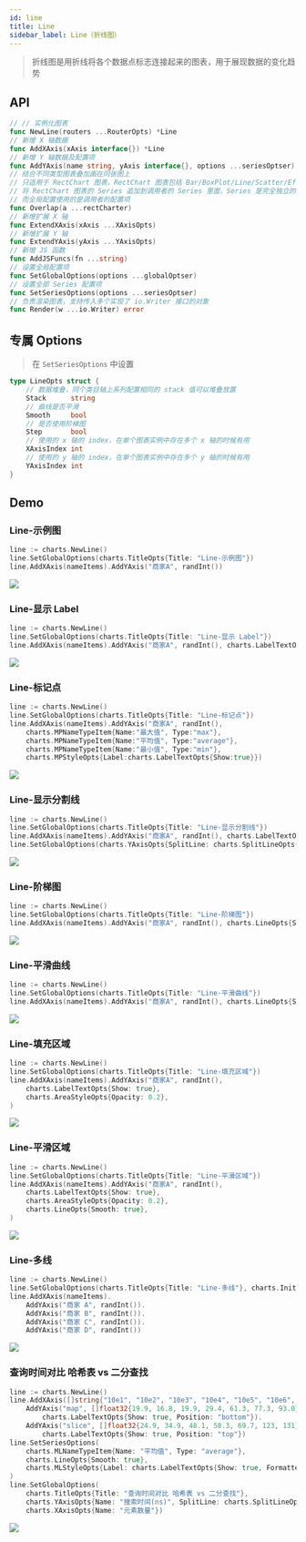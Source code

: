 ```yaml
---
id: line
title: Line
sidebar_label: Line（折线图）
---
```


> 折线图是用折线将各个数据点标志连接起来的图表，用于展现数据的变化趋势

## API
```go
// // 实例化图表
func NewLine(routers ...RouterOpts) *Line
// 新增 X 轴数据
func AddXAxis(xAxis interface{}) *Line
// 新增 Y 轴数据及配置项
func AddYAxis(name string, yAxis interface{}, options ...seriesOptser) *Line
// 结合不同类型图表叠加画在同张图上
// 只适用于 RectChart 图表，RectChart 图表包括 Bar/BoxPlot/Line/Scatter/EffectScatter/Kline/HeatMap
// 将 RectChart 图表的 Series 追加到调用者的 Series 里面，Series 是完全独立的
// 而全局配置使用的是调用者的配置项
func Overlap(a ...rectCharter)
// 新增扩展 X 轴
func ExtendXAxis(xAxis ...XAxisOpts)
// 新增扩展 Y 轴
func ExtendYAxis(yAxis ...YAxisOpts)
// 新增 JS 函数
func AddJSFuncs(fn ...string)
// 设置全局配置项
func SetGlobalOptions(options ...globalOptser)
// 设置全部 Series 配置项
func SetSeriesOptions(options ...seriesOptser)
// 负责渲染图表，支持传入多个实现了 io.Writer 接口的对象
func Render(w ...io.Writer) error
```

## 专属 Options
> 在 `SetSeriesOptions` 中设置
```go
type LineOpts struct {
    // 数据堆叠，同个类目轴上系列配置相同的 stack 值可以堆叠放置
    Stack      string
    // 曲线是否平滑
    Smooth     bool
    // 是否使用阶梯图
    Step       bool
    // 使用的 x 轴的 index，在单个图表实例中存在多个 x 轴的时候有用
    XAxisIndex int
    // 使用的 y 轴的 index，在单个图表实例中存在多个 y 轴的时候有用
    YAxisIndex int
}
```


## Demo

### Line-示例图
```go
line := charts.NewLine()
line.SetGlobalOptions(charts.TitleOpts{Title: "Line-示例图"})
line.AddXAxis(nameItems).AddYAxis("商家A", randInt())
```
![](https://user-images.githubusercontent.com/19553554/52346064-b7770f80-2a59-11e9-9e03-6dae3a8c637d.gif)


### Line-显示 Label
```go
line := charts.NewLine()
line.SetGlobalOptions(charts.TitleOpts{Title: "Line-显示 Label"})
line.AddXAxis(nameItems).AddYAxis("商家A", randInt(), charts.LabelTextOpts{Show: true})
```
![](https://user-images.githubusercontent.com/19553554/52346108-d2e21a80-2a59-11e9-8786-2164cbb23e89.png)


### Line-标记点
```go
line := charts.NewLine()
line.SetGlobalOptions(charts.TitleOpts{Title: "Line-标记点"})
line.AddXAxis(nameItems).AddYAxis("商家A", randInt(),
    charts.MPNameTypeItem{Name:"最大值", Type:"max"},
    charts.MPNameTypeItem{Name:"平均值", Type:"average"},
    charts.MPNameTypeItem{Name:"最小值", Type:"min"},
    charts.MPStyleOpts{Label:charts.LabelTextOpts{Show:true}})
```
![](https://user-images.githubusercontent.com/19553554/52346684-1db06200-2a5b-11e9-9488-4a51db0806d4.gif)


### Line-显示分割线
```go
line := charts.NewLine()
line.SetGlobalOptions(charts.TitleOpts{Title: "Line-显示分割线"})
line.AddXAxis(nameItems).AddYAxis("商家A", randInt(), charts.LabelTextOpts{Show: true})
line.SetGlobalOptions(charts.YAxisOpts{SplitLine: charts.SplitLineOpts{Show: true}})
```
![](https://user-images.githubusercontent.com/19553554/52346154-f6a56080-2a59-11e9-9c24-9679c6ebc8d5.png)


### Line-阶梯图
```go
line := charts.NewLine()
line.SetGlobalOptions(charts.TitleOpts{Title: "Line-阶梯图"})
line.AddXAxis(nameItems).AddYAxis("商家A", randInt(), charts.LineOpts{Step: true})
```
![](https://user-images.githubusercontent.com/19553554/52346208-0d4bb780-2a5a-11e9-821d-bf7f1a9b26c6.png)


### Line-平滑曲线
```go
line := charts.NewLine()
line.SetGlobalOptions(charts.TitleOpts{Title: "Line-平滑曲线"})
line.AddXAxis(nameItems).AddYAxis("商家A", randInt(), charts.LineOpts{Smooth: true})
```
![](https://user-images.githubusercontent.com/19553554/52346235-1d639700-2a5a-11e9-8bd0-5f85ea24194d.png)


### Line-填充区域
```go
line := charts.NewLine()
line.SetGlobalOptions(charts.TitleOpts{Title: "Line-填充区域"})
line.AddXAxis(nameItems).AddYAxis("商家A", randInt(),
    charts.LabelTextOpts{Show: true},
    charts.AreaStyleOpts{Opacity: 0.2},
)
```
![](https://user-images.githubusercontent.com/19553554/52346258-2f453a00-2a5a-11e9-845e-89a64a7fe317.png)


### Line-平滑区域
```go
line := charts.NewLine()
line.SetGlobalOptions(charts.TitleOpts{Title: "Line-平滑区域"})
line.AddXAxis(nameItems).AddYAxis("商家A", randInt(),
    charts.LabelTextOpts{Show: true},
    charts.AreaStyleOpts{Opacity: 0.2},
    charts.LineOpts{Smooth: true},
)
```
![](https://user-images.githubusercontent.com/19553554/52346289-3f5d1980-2a5a-11e9-9b7f-939f90d0c685.png)


### Line-多线
```go
line := charts.NewLine()
line.SetGlobalOptions(charts.TitleOpts{Title: "Line-多线"}, charts.InitOpts{Theme: "shine"})
line.AddXAxis(nameItems).
    AddYAxis("商家 A", randInt()).
    AddYAxis("商家 B", randInt()).
    AddYAxis("商家 C", randInt()).
    AddYAxis("商家 D", randInt())
```
![](https://user-images.githubusercontent.com/19553554/52346315-51d75300-2a5a-11e9-83ce-49f9f73308aa.png)


### 查询时间对比 哈希表 vs 二分查找
```go
line := charts.NewLine()
line.AddXAxis([]string{"10e1", "10e2", "10e3", "10e4", "10e5", "10e6", "10e7"}).
    AddYAxis("map", []float32{19.9, 16.8, 19.9, 29.4, 61.3, 77.3, 93.0},
        charts.LabelTextOpts{Show: true, Position: "bottom"}).
    AddYAxis("slice", []float32{24.9, 34.9, 48.1, 58.3, 69.7, 123, 131},
        charts.LabelTextOpts{Show: true, Position: "top"})
line.SetSeriesOptions(
    charts.MLNameTypeItem{Name: "平均值", Type: "average"},
    charts.LineOpts{Smooth: true},
    charts.MLStyleOpts{Label: charts.LabelTextOpts{Show: true, Formatter: "{a}: {b}"}},
)
line.SetGlobalOptions(
    charts.TitleOpts{Title: "查询时间对比 哈希表 vs 二分查找"},
    charts.YAxisOpts{Name: "搜索时间(ns)", SplitLine: charts.SplitLineOpts{Show: false}},
    charts.XAxisOpts{Name: "元素数量"})
```
![](https://user-images.githubusercontent.com/19553554/52346349-60256f00-2a5a-11e9-85f5-df627c655844.png)
